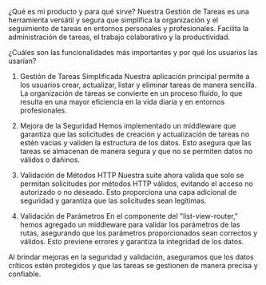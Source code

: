 ¿Qué es mi producto y para qué sirve?
Nuestra Gestión de Tareas es una herramienta versátil y segura que simplifica la organización 
y el seguimiento de tareas en entornos personales y profesionales. Facilita la administración de tareas, 
el trabajo colaborativo y la productividad.

¿Cuáles son las funcionalidades más importantes y por qué los usuarios las usarían?
1. Gestión de Tareas Simplificada
Nuestra aplicación principal permite a los usuarios crear, actualizar, listar y eliminar tareas de manera sencilla.
La organización de tareas se convierte en un proceso fluido,
lo que resulta en una mayor eficiencia en la vida diaria y en entornos profesionales.

3. Mejora de la Seguridad
Hemos implementado un middleware que garantiza que las solicitudes de creación
y actualización de tareas no estén vacías y validen la estructura de los datos.
Esto asegura que las tareas se almacenan de manera segura y que no se permiten datos no válidos o dañinos.

5. Validación de Métodos HTTP
Nuestra suite ahora valida que solo se permitan solicitudes por métodos HTTP válidos,
evitando el acceso no autorizado o no deseado.
Esto proporciona una capa adicional de seguridad y garantiza que las solicitudes sean legítimas.

7. Validación de Parámetros
En el componente del "list-view-router," hemos agregado un middleware para validar los parámetros de las rutas,
asegurando que los parámetros proporcionados sean correctos y válidos. Esto previene errores y garantiza la integridad de los datos.

Al brindar mejoras en la seguridad y validación, aseguramos que los datos críticos estén protegidos y que las tareas se gestionen de manera precisa y confiable. 
